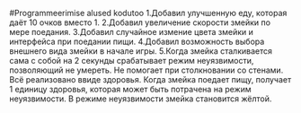 #Programmeerimise alused kodutoo
1.Добавил улучшенную еду, которая даёт 10 очков вместо 1.
2.Добавил увеличение скорости змейки по мере поедания.
3.Добавил случайное измение цвета змейки и интерфейса при поедании пищи.
4.Добавил возможность выбора внешнего вида змейки в начале игры.
5.Когда змейка сталкивается сама с собой на 2 секунды срабатывает режим неуязвимости, позволяющий не умереть. Не помогает при столкновании со стенами. Всё реализовано ввиде здоровья. Когда змейка поедает пищу, получает 1 единицу здоровья, которая может быть потрачена на режим неуязвимости. В режиме неуязвимости змейка становится жёлтой.

